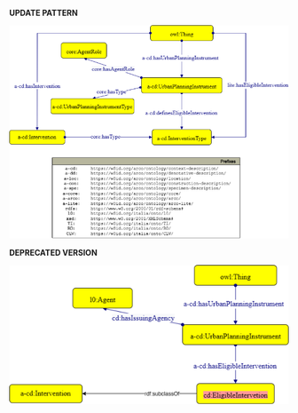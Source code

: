 **UPDATE PATTERN**


![UrbanPlanningInstrument pattern graph](https://github.com/ICCD-MiBACT/ArCo/blob/DEV-1.3.0/ArCo-release/test/2.0/UrbanPlanningInstrument/UrbanPlanninInstrument-Pattern.drawio.png?raw=true)


**DEPRECATED VERSION**


![UrbanPlanningInstrument pattern graph](https://github.com/ICCD-MiBACT/ArCo/blob/DEV-1.3.0/ArCo-release/test/2.0/UrbanPlanningInstrument/UrbanPlanninInstrument-versione1.2.drawio.png?raw=true)
